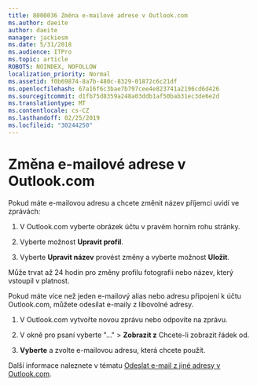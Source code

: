 ```yaml
---
title: 8000036 Změna e-mailové adrese v Outlook.com
ms.author: daeite
author: daeite
manager: jackiesm
ms.date: 5/31/2018
ms.audience: ITPro
ms.topic: article
ROBOTS: NOINDEX, NOFOLLOW
localization_priority: Normal
ms.assetid: f0b69874-8a7b-480c-8329-01872c6c21df
ms.openlocfilehash: 67a16f6c3bae7b797cee4e823741a2196cd6d426
ms.sourcegitcommit: d1fb75d8359a248a03ddb1af50bab31ec3de6e2d
ms.translationtype: MT
ms.contentlocale: cs-CZ
ms.lasthandoff: 02/25/2019
ms.locfileid: "30244250"
---
```

# <a name="change-your-email-name-in-outlookcom"></a>Změna e-mailové adrese v Outlook.com

Pokud máte e-mailovou adresu a chcete změnit název příjemci uvidí ve zprávách:
  
1. V Outlook.com vyberte obrázek účtu v pravém horním rohu stránky.
    
2. Vyberte možnost **Upravit profil**. 
    
3. Vyberte **Upravit název** provést změny a vyberte možnost **Uložit**. 
    
Může trvat až 24 hodin pro změny profilu fotografii nebo název, který vstoupil v platnost.
  
Pokud máte více než jeden e-mailový alias nebo adresu připojení k účtu Outlook.com, můžete odesílat e-maily z libovolné adresy.
  
1. V Outlook.com vytvořte novou zprávu nebo odpovíte na zprávu.
    
2. V okně pro psaní vyberte "..." \> **Zobrazit z** Chcete-li zobrazit řádek od. 
    
3. **Vyberte** a zvolte e-mailovou adresu, která chcete použít. 
    
Další informace naleznete v tématu [Odeslat e-mail z jiné adresy v Outlook.com](https://go.microsoft.com/fwlink/p/?linkid=2001701&amp;clcid=0x409).
  

